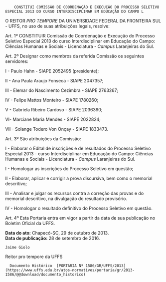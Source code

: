         CONSTITUI COMISSÃO DE COORDENAÇÃO E EXECUÇÃO DO PROCESSO SELETIVO ESPECIAL 2013 DO CURSO INTERDISCIPLINAR EM EDUCAÇÃO DO CAMPO L  

O REITOR *PRO TEMPORE* DA UNIVERSIDADE FEDERAL DA FRONTEIRA SUL - UFFS, no uso de suas atribuições legais, resolve:

 Art. 1º CONSTITUIR Comissão de Coordenação e Execução do Processo Seletivo Especial 2013 do curso Interdisciplinar em Educação do Campo: Ciências Humanas e Sociais - Licenciatura - *Campus* Laranjeiras do Sul.

 Art. 2º Designar como membros da referida Comissão os seguintes servidores:

 I - Paulo Hahn - SIAPE 2052495 (presidente);

 II - Ana Paula Araujo Fonseca - SIAPE 2047357;

 III - Elemar do Nascimento Cezimbra - SIAPE 2763267;

 IV - Felipe Mattos Monteiro - SIAPE 1780260;

 V - Gabriela Ribeiro Cardoso - SIAPE 2036390;

 VI- Marciane Maria Mendes - SIAPE 2022824;

 VII - Solange Todero Von Onçay - SIAPE 1833473.

 Art. 3º São atribuições da Comissão:

 I - Elaborar o Edital de inscrições e de resultados do Processo Seletivo Especial 2013 - curso Interdisciplinar em Educação do Campo: Ciências Humanas e Sociais - Licenciatura - *Campus* Laranjeiras do Sul.

 I - Homologar as inscrições do Processo Seletivo em questão;

 II - Elaborar, aplicar e corrigir a prova discursiva, bem como o memorial descritivo;

 III - Analisar e julgar os recursos contra a correção das provas e do memorial descritivo, na divulgação do resultado provisório.

 IV - Homologar o resultado definitivo do Processo Seletivo em questão.

 Art. 4º Esta Portaria entra em vigor a partir da data de sua publicação no Boletim Oficial da UFFS.

  

   **Data do ato:** Chapecó-SC, 29 de outubro de 2013.   
 **Data de publicação:**  28 de setembro de 2016. 

    Jaime Giolo   
 Reitor pro tempore da UFFS 

      Documento Histórico  [PORTARIA Nº 1586/GR/UFFS/2013](https://www.uffs.edu.br/atos-normativos/portaria/gr/2013-1586/@@download/documento_historico)     
      